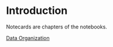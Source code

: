 # Introduction

Notecards are chapters of the notebooks.

[Data Organization](@basic%20concepts#Data%20Organization "Open from 'basic concepts'")

